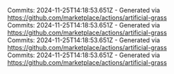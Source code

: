 Commits: 2024-11-25T14:18:53.651Z - Generated via https://github.com/marketplace/actions/artificial-grass
<br>
Commits: 2024-11-25T14:18:53.651Z - Generated via https://github.com/marketplace/actions/artificial-grass
<br>
Commits: 2024-11-25T14:18:53.651Z - Generated via https://github.com/marketplace/actions/artificial-grass
<br>
Commits: 2024-11-25T14:18:53.651Z - Generated via https://github.com/marketplace/actions/artificial-grass
<br>
